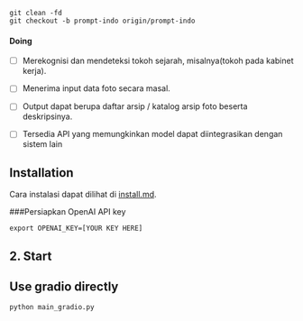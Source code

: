 ```
git clean -fd
git checkout -b prompt-indo origin/prompt-indo
```



#### Doing
- [ ] Merekognisi dan mendeteksi tokoh sejarah, misalnya(tokoh pada kabinet kerja).
- [ ] Menerima input data foto secara masal.
- [ ] Output dapat berupa daftar arsip / katalog arsip foto beserta deskripsinya.
- [ ] Tersedia API yang memungkinkan model dapat diintegrasikan dengan sistem lain 


##  Installation

Cara instalasi dapat dilihat di [install.md](install.md).


###Persiapkan OpenAI API key
```
export OPENAI_KEY=[YOUR KEY HERE]

```


## 2. Start

## Use gradio directly

```bash
python main_gradio.py
```

